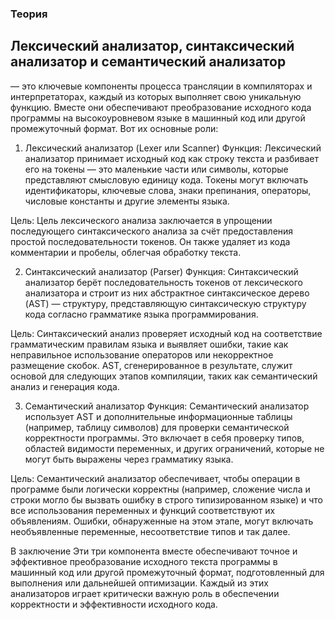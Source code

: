 ### Теория
## Лексический анализатор, синтаксический анализатор и семантический анализатор
— это ключевые компоненты процесса трансляции в компиляторах и интерпретаторах, каждый из которых выполняет свою уникальную функцию. Вместе они обеспечивают преобразование исходного кода программы на высокоуровневом языке в машинный код или другой промежуточный формат. Вот их основные роли:

1. Лексический анализатор (Lexer или Scanner)
Функция: Лексический анализатор принимает исходный код как строку текста и разбивает его на токены — это маленькие части или символы, которые представляют смысловую единицу кода. Токены могут включать идентификаторы, ключевые слова, знаки препинания, операторы, числовые константы и другие элементы языка.

Цель: Цель лексического анализа заключается в упрощении последующего синтаксического анализа за счёт предоставления простой последовательности токенов. Он также удаляет из кода комментарии и пробелы, облегчая обработку текста.

2. Синтаксический анализатор (Parser)
Функция: Синтаксический анализатор берёт последовательность токенов от лексического анализатора и строит из них абстрактное синтаксическое дерево (AST) — структуру, представляющую синтаксическую структуру кода согласно грамматике языка программирования.

Цель: Синтаксический анализ проверяет исходный код на соответствие грамматическим правилам языка и выявляет ошибки, такие как неправильное использование операторов или некорректное размещение скобок. AST, сгенерированное в результате, служит основой для следующих этапов компиляции, таких как семантический анализ и генерация кода.

3. Семантический анализатор
Функция: Семантический анализатор использует AST и дополнительные информационные таблицы (например, таблицу символов) для проверки семантической корректности программы. Это включает в себя проверку типов, областей видимости переменных, и других ограничений, которые не могут быть выражены через грамматику языка.

Цель: Семантический анализатор обеспечивает, чтобы операции в программе были логически корректны (например, сложение числа и строки могло бы вызвать ошибку в строго типизированном языке) и что все использования переменных и функций соответствуют их объявлениям. Ошибки, обнаруженные на этом этапе, могут включать необъявленные переменные, несоответствие типов и так далее.

В заключение
Эти три компонента вместе обеспечивают точное и эффективное преобразование исходного текста программы в машинный код или другой промежуточный формат, подготовленный для выполнения или дальнейшей оптимизации. Каждый из этих анализаторов играет критически важную роль в обеспечении корректности и эффективности исходного кода.
